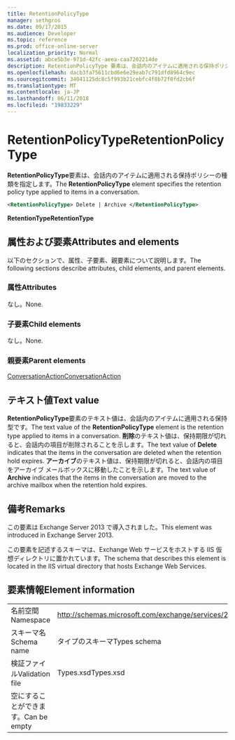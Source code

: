```yaml
---
title: RetentionPolicyType
manager: sethgros
ms.date: 09/17/2015
ms.audience: Developer
ms.topic: reference
ms.prod: office-online-server
localization_priority: Normal
ms.assetid: abce5b3e-971d-42fc-aeea-caa7202214de
description: RetentionPolicyType 要素は、会話内のアイテムに適用される保持ポリシーの種類を指定します。
ms.openlocfilehash: dacb3fa75611cbd6e6e29eab7c791dfd8964c9ec
ms.sourcegitcommit: 34041125dc8c5f993b21cebfc4f8b72f0fd2cb6f
ms.translationtype: MT
ms.contentlocale: ja-JP
ms.lasthandoff: 06/11/2018
ms.locfileid: "19833229"
---
```

# <a name="retentionpolicytype"></a><span data-ttu-id="c2959-103">RetentionPolicyType</span><span class="sxs-lookup"><span data-stu-id="c2959-103">RetentionPolicyType</span></span>

<span data-ttu-id="c2959-104">**RetentionPolicyType**要素は、会話内のアイテムに適用される保持ポリシーの種類を指定します。</span><span class="sxs-lookup"><span data-stu-id="c2959-104">The **RetentionPolicyType** element specifies the retention policy type applied to items in a conversation.</span></span> 
  
```XML
<RetentionPolicyType> Delete | Archive </RetentionPolicyType>
```

 <span data-ttu-id="c2959-105">**RetentionType**</span><span class="sxs-lookup"><span data-stu-id="c2959-105">**RetentionType**</span></span>
## <a name="attributes-and-elements"></a><span data-ttu-id="c2959-106">属性および要素</span><span class="sxs-lookup"><span data-stu-id="c2959-106">Attributes and elements</span></span>

<span data-ttu-id="c2959-107">以下のセクションで、属性、子要素、親要素について説明します。</span><span class="sxs-lookup"><span data-stu-id="c2959-107">The following sections describe attributes, child elements, and parent elements.</span></span>
  
### <a name="attributes"></a><span data-ttu-id="c2959-108">属性</span><span class="sxs-lookup"><span data-stu-id="c2959-108">Attributes</span></span>

<span data-ttu-id="c2959-109">なし。</span><span class="sxs-lookup"><span data-stu-id="c2959-109">None.</span></span>
  
### <a name="child-elements"></a><span data-ttu-id="c2959-110">子要素</span><span class="sxs-lookup"><span data-stu-id="c2959-110">Child elements</span></span>

<span data-ttu-id="c2959-111">なし。</span><span class="sxs-lookup"><span data-stu-id="c2959-111">None.</span></span>
  
### <a name="parent-elements"></a><span data-ttu-id="c2959-112">親要素</span><span class="sxs-lookup"><span data-stu-id="c2959-112">Parent elements</span></span>

[<span data-ttu-id="c2959-113">ConversationAction</span><span class="sxs-lookup"><span data-stu-id="c2959-113">ConversationAction</span></span>](conversationaction.md)
  
## <a name="text-value"></a><span data-ttu-id="c2959-114">テキスト値</span><span class="sxs-lookup"><span data-stu-id="c2959-114">Text value</span></span>

<span data-ttu-id="c2959-115">**RetentionPolicyType**要素のテキスト値は、会話内のアイテムに適用される保持型です。</span><span class="sxs-lookup"><span data-stu-id="c2959-115">The text value of the **RetentionPolicyType** element is the retention type applied to items in a conversation.</span></span> <span data-ttu-id="c2959-116">**削除**のテキスト値は、保持期限が切れると、会話内の項目が削除されることを示します。</span><span class="sxs-lookup"><span data-stu-id="c2959-116">The text value of **Delete** indicates that the items in the conversation are deleted when the retention hold expires.</span></span> <span data-ttu-id="c2959-117">**アーカイブ**のテキスト値は、保持期限が切れると、会話内の項目をアーカイブ メールボックスに移動したことを示します。</span><span class="sxs-lookup"><span data-stu-id="c2959-117">The text value of **Archive** indicates that the items in the conversation are moved to the archive mailbox when the retention hold expires.</span></span> 
  
## <a name="remarks"></a><span data-ttu-id="c2959-118">備考</span><span class="sxs-lookup"><span data-stu-id="c2959-118">Remarks</span></span>

<span data-ttu-id="c2959-119">この要素は Exchange Server 2013 で導入されました。</span><span class="sxs-lookup"><span data-stu-id="c2959-119">This element was introduced in Exchange Server 2013.</span></span>
  
<span data-ttu-id="c2959-120">この要素を記述するスキーマは、Exchange Web サービスをホストする IIS 仮想ディレクトリに置かれています。</span><span class="sxs-lookup"><span data-stu-id="c2959-120">The schema that describes this element is located in the IIS virtual directory that hosts Exchange Web Services.</span></span>
  
## <a name="element-information"></a><span data-ttu-id="c2959-121">要素情報</span><span class="sxs-lookup"><span data-stu-id="c2959-121">Element information</span></span>

|||
|:-----|:-----|
|<span data-ttu-id="c2959-122">名前空間</span><span class="sxs-lookup"><span data-stu-id="c2959-122">Namespace</span></span>  <br/> |http://schemas.microsoft.com/exchange/services/2006/types  <br/> |
|<span data-ttu-id="c2959-123">スキーマ名</span><span class="sxs-lookup"><span data-stu-id="c2959-123">Schema name</span></span>  <br/> |<span data-ttu-id="c2959-124">タイプのスキーマ</span><span class="sxs-lookup"><span data-stu-id="c2959-124">Types schema</span></span>  <br/> |
|<span data-ttu-id="c2959-125">検証ファイル</span><span class="sxs-lookup"><span data-stu-id="c2959-125">Validation file</span></span>  <br/> |<span data-ttu-id="c2959-126">Types.xsd</span><span class="sxs-lookup"><span data-stu-id="c2959-126">Types.xsd</span></span>  <br/> |
|<span data-ttu-id="c2959-127">空にすることができます。</span><span class="sxs-lookup"><span data-stu-id="c2959-127">Can be empty</span></span>  <br/> ||
   

